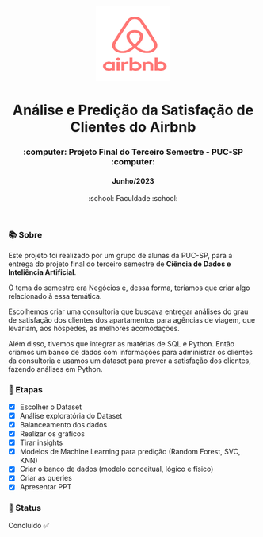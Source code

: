 <p align="center">
  <img src="https://github.com/maafinotti/satisfacao_clientes_airbnb/blob/master/img/logo.png" width="150" height="150">
</p>

<h1 align="center">Análise e Predição da Satisfação de Clientes do Airbnb</h1>

<h3 align="center">:computer: Projeto Final do Terceiro Semestre - PUC-SP :computer: </h3>
<h4 align="center">Junho/2023</h4>
<p align='center'> :school: Faculdade :school: </p>
 
  </br>
  
### :books: Sobre
Este projeto foi realizado por um grupo de alunas da PUC-SP, para a entrega do projeto final do terceiro semestre de **Ciência de Dados e Inteliência Artificial**.

O tema do semestre era Negócios e, dessa forma, teríamos que criar algo relacionado à essa temática. 

Escolhemos criar uma consultoria que buscava entregar análises do grau de satisfação dos clientes dos apartamentos para agências de viagem, que levariam, aos hóspedes, as melhores acomodações.

Além disso, tivemos que integrar as matérias de SQL e Python. Então criamos um banco de dados com informações para administrar os clientes da consultoria e usamos um dataset para prever a satisfação dos clientes, fazendo análises em Python.

### :bookmark_tabs: Etapas
- [x] Escolher o Dataset
- [x] Análise exploratória do Dataset
- [x] Balanceamento dos dados
- [x] Realizar os gráficos
- [x] Tirar insights
- [x] Modelos de Machine Learning para predição (Random Forest, SVC, KNN)
- [x] Criar o banco de dados (modelo conceitual, lógico e físico)
- [x] Criar as queries
- [x] Apresentar PPT

### :eyes: Status
Concluído :white_check_mark:

